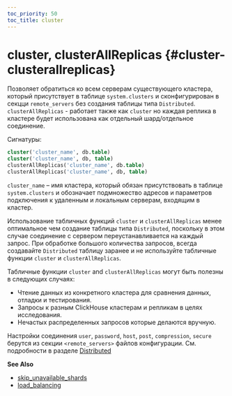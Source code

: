 ```yaml
---
toc_priority: 50
toc_title: cluster
---
```


# cluster, clusterAllReplicas {#cluster-clusterallreplicas}

Позволяет обратиться ко всем серверам существующего кластера, который присутствует в таблице `system.clusters` и сконфигурирован в секцци `remote_servers` без создания таблицы типа `Distributed`.
`clusterAllReplicas` - работает также как `cluster` но каждая реплика в кластере будет использована как отдельный шард/отдельное соединение. 


Сигнатуры:

``` sql
cluster('cluster_name', db.table)
cluster('cluster_name', db, table)
clusterAllReplicas('cluster_name', db.table)
clusterAllReplicas('cluster_name', db, table)
```

`cluster_name` – имя кластера, который обязан присутствовать в таблице `system.clusters`  и обозначает подмножество адресов и параметров подключения к удаленным и локальным серверам, входящим в кластер. 

Использование табличных функций `cluster` и `clusterAllReplicas` менее оптимальное чем создание таблицы типа `Distributed`, поскольку в этом случае соединение с сервером переустанавливается на каждый запрос. При обработке большого количества запросов, всегда создавайте `Distributed` таблицу заранее и не используйте табличные функции `cluster` и `clusterAllReplicas`.

Табличные функции `cluster` and `clusterAllReplicas` могут быть полезны в следующих случаях:

-   Чтение данных из конкретного кластера для сравнения данных, отладки и тестирования.
-   Запросы к разным ClickHouse кластерам и репликам в целях исследования.
-   Нечастых распределенных запросов которые делаются вручную.

Настройки соединения `user`, `password`, `host`, `post`, `compression`, `secure` берутся из секции `<remote_servers>` файлов конфигурации. См. подробности в разделе [Distributed](../../engines/table-engines/special/distributed.md)

**See Also**

-   [skip_unavailable_shards](../../operations/settings/settings.md#settings-skip_unavailable_shards)
-   [load_balancing](../../operations/settings/settings.md#settings-load_balancing)
